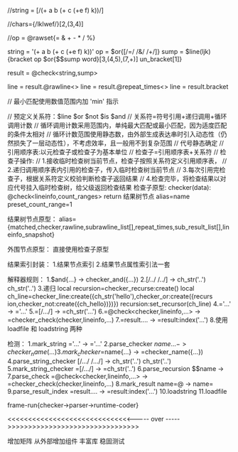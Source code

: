 
//string = [/(+ a b (+ c (+e f) k))/]

//chars={/lklwef/}[2,(3,4)]

//op = @rawset{= & + - * / %}

string = '(+ a b (+ c (+e f) k))'
op = $or{[/=/ /&/ /+/]}
sump = $line(ljk){bracket op $or{$$sump word}[3,(4,5),(7,+)] un_bracket[1]}

result = @check<string,sump>

line = result.@rawline<>
line = result.@repeat_times<>
line = result.bracket

// 最小匹配使用数值范围内加 'min' 指示

// 预定义关系符：$line $or $not $is $and
// 关系符=符号引用+递归调用+循环调用计数
// 循环调用计数采用范围内，单纯最大匹配或最小匹配，因为适度匹配的条件太相对
// 循环计数范围使用静态数，由外部生成表达串时引入动态性（仍然损失了一层动态性），不考虑效率，且一般用不到复杂范围
// 代号静态确定
// 引用顺序表:以元检查子或检查子为基本单位
// 检查子=引用顺序表+关系符
// 检查子操作: 
  // 1.接收临时检查树当前节点，检查子按照关系符定义引用顺序表，
  // 2.递归调用顺序表内引用的检查子，传入临时检查树当前节点
  // 3.每次引用完检查子，根据关系符定义校验判断检查子返回结果
  // 4.检查完毕，将检查结果以对应代号挂入临时检查树，给父级返回检查结果
检查子原型:
	checker(data):
		@check<lineinfo,count_ranges> return 结果树节点
		alias=name
		preset_count_range=1
		
结果树节点原型：
	alias={matched,checker,rawline,subrawline_list[],repeat_times,sub_result_list[],lineinfo_snapshot}
	
外围节点原型：
	直接使用检查子原型
	
结果索引封装：
	1.结果节点索引
	2.结果节点属性索引法一套


解释器规则：
	1.$and{...} -> checker_and({...})
	2.[/../ /../] -> ch_str('..') ch_str('..')
	3.递归
		local recursion=checker_recurse:create()
		local ch_line=checker_line:create({ch_str('hello'),checker_or:create({recurs
ion,checker_not:create({ch_hello})})})
		recursion:set_recursor(ch_line)
	4.='...' -> ='...'
	5.=[/.../] -> =ch_str('...')
	6.=@check<checker,lineinfo,...> -> =checker_check(checker,lineinfo,...)
	7.=result.... -> =result:index('...')
	8.使用loadfile 和 loadstring 两种
	
检测：
	1.mark_string	='...' -> ='...'
	2.parse_checker	$name{...} -> checker_name({...})
	3.mark_checker	=$name{...} -> =checker_name({...})
	4.parse_string_checker	[/.../ /.../] -> ch_str('..') ch_str('..')
	5.mark_string_checker	=[/.../] -> =ch_str('..')
	6.parse_recursion	$$name -> 
	7.parse_check	=@check<checker,lineinfo,...> -> =checker_check(checker,lineinfo,...)
	8.mark_result	name=@ -> name=
	9.parse_result_index	=result.... -> =result:index('...')
	10.loadstring
	11.loadfile
	

frame-run{checker->parser->runtime-coder}

<<<<<<<<<<<<<<<<<<<<<<<<<<<<<<-----			over		----->>>>>>>>>>>>>>>>>>>>>>>>>>>>>>>>

增加矩阵
从外部增加组件
丰富库
稳固测试
